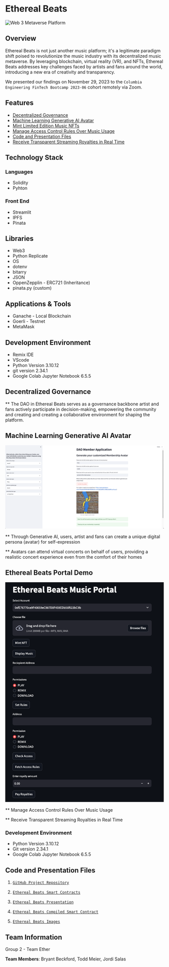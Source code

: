  # Ethereal Beats 


![Web 3 Metaverse Platform](Images/metaverse_concert.jpeg)


## Overview 

Ethereal Beats is not just another music platform; it's a legitimate paradigm shift poised to revolutionize the music industry with its decentralized music metaverse. By leveraging blockchain, virtual reality (VR), and NFTs, Ethereal Beats addresses key challenges faced by artists and fans around the world, introducing a new era of creativity and transparency.

We presented our findings on November 29, 2023 to the `Columbia Engineering FinTech Bootcamp 2023-06` cohort remotely via Zoom.

## Features 

* [Decentralized Governance](#decentralized-governance)
* [Machine Learning Generative AI Avatar](#machine-learning-generative-ai-avatar)
* [Mint Limited Edition Music NFTs](#mint-limited-edition-music-nfts)
* [Manage Access Control Rules Over Music Usage](#manage-access-control-rules-over-music-usage)
* [Code and Presentation Files](#code-and-presentation-files)
* [Receive Transparent Streaming Royalties in Real Time](#receive-transparent-streaming-royalties-in-real-time)

## Technology Stack 

### Languages 
- Solidity
- Pyhton

### Front End 
- Streamlit
- IPFS
- Pinata

## Libraries
- Web3 
- Python Replicate
- OS
- dotenv
- bitarry
- JSON
- OppenZepplin - ERC721 (Inheritance)
- pinata.py (custom)

## Applications & Tools 
- Ganache - Local Blockchain 
- Goerli - Testnet 
- MetaMask

## Development Environment
- Remix IDE
- VScode
- Python Version 3.10.12
- git version 2.34.1
- Google Colab Jupyter Notebook 6.5.5


## Decentralized Governance 

** The DAO in Ethereal Beats serves as a governance backbone artist and fans actively participate in decision-making, empowering the community and creating and creating a collaborative environment for shaping the platform. 


## Machine Learning Generative AI Avatar 

![Machine Learning Gen AI Avatar Creator](Images/dao_member_avatar_streamlit_screenshot.png)

** Through Generative AI, users, artist and fans can create a unique digital persona (avatar) for self-expression

** Avatars can attend virtual concerts on behalf of users, providing a realistic concert experience even from the comfort of their homes 


## Ethereal Beats Portal Demo 

![Ethereal Beat Music Portal](Images/ethereal_beats_portal.png)


** Manage Access Control Rules Over Music Usage

** Receive Transparent Streaming Royalties in Real Time 


### Development Environment

* Python Version 3.10.12
* Git version 2.34.1
* Google Colab Jupyter Notebook 6.5.5


## Code and Presentation Files
1. [`GitHub Project Repository`](https://github.com/bryantbeckford/EtherealBeats-Project-3/tree/main)
    
2. [`Ethereal Beats Smart Contracts`](https://github.com/boz-tcm/happiness_atlas/blob/master/Project_2_Neural_Nets.ipynb](https://github.com/bryantbeckford/EtherealBeats-Project-3/tree/main/Smart%20Contracts))
    
3. [`Ethereal Beats Presentation`](https://github.com/bryantbeckford/EtherealBeats-Project-3/tree/main/Presentaton%20Deck)

4. [`Ethereal Beats Compiled Smart Contract`](https://github.com/bryantbeckford/EtherealBeats-Project-3/tree/main/Compiled%20)

5. [`Ethereal Beats Images`](https://github.com/bryantbeckford/EtherealBeats-Project-3/tree/main/Images0) 


## Team Information

Group 2 - Team Ether 

**Team Members**: Bryant Beckford, Todd Meier, Jordi Salas 
